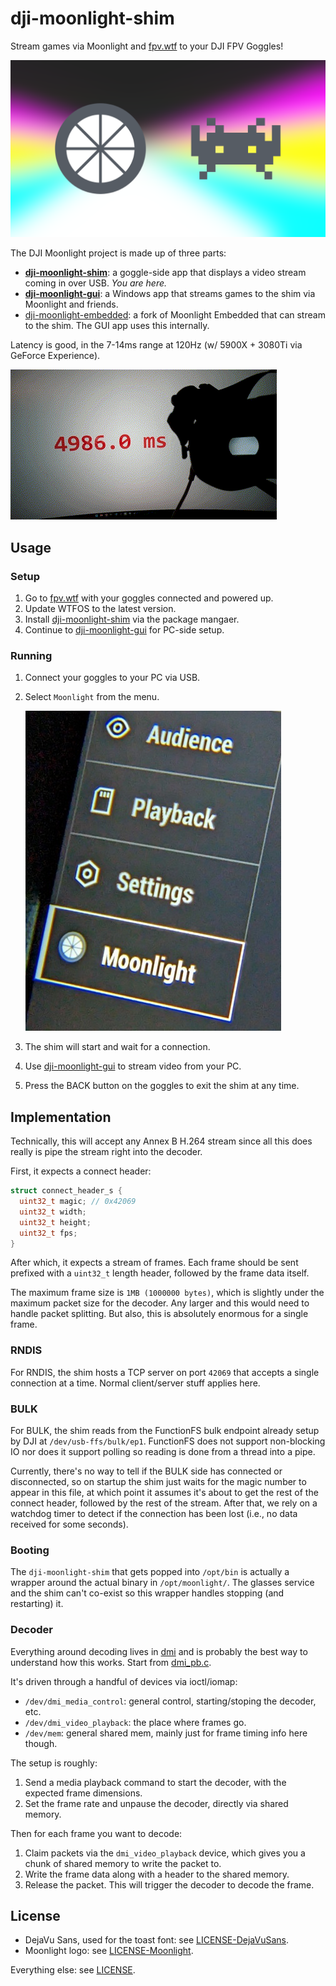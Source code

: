 # dji-moonlight-shim

Stream games via Moonlight and [fpv.wtf](https://github.com/fpv-wtf) to your DJI
FPV Goggles!

![splash](media/logo.png)

The DJI Moonlight project is made up of three parts:

- **[dji-moonlight-shim](https://github.com/fpv-wtf/dji-moonlight-shim)**: a
  goggle-side app that displays a video stream coming in over USB. _You are
  here._
- **[dji-moonlight-gui](https://github.com/fpv-wtf/dji-moonlight-gui)**: a
  Windows app that streams games to the shim via Moonlight and friends.
- [dji-moonlight-embedded](https://github.com/fpv-wtf/dji-moonlight-embedded): a
  fork of Moonlight Embedded that can stream to the shim. The GUI app uses this
  internally.

Latency is good, in the 7-14ms range at 120Hz (w/ 5900X + 3080Ti via GeForce
Experience).

![latency](media/latency.gif)

## Usage

### Setup

1. Go to [fpv.wtf](https://fpv.wtf/) with your goggles connected and powered up.
2. Update WTFOS to the latest version.
3. Install
   [dji-moonlight-shim](https://fpv.wtf/package/fpv-wtf/dji-moonlight-shim) via
   the package mangaer.
4. Continue to [dji-moonlight-gui](https://github.com/fpv-wtf/dji-moonlight-gui)
   for PC-side setup.

### Running

1. Connect your goggles to your PC via USB.
2. Select `Moonlight` from the menu.

   ![menu](media/menu.jpg)

3. The shim will start and wait for a connection.
4. Use [dji-moonlight-gui](https://github.com/fpv-wtf/dji-moonlight-gui) to
   stream video from your PC.
5. Press the BACK button on the goggles to exit the shim at any time.

## Implementation

Technically, this will accept any Annex B H.264 stream since all this does
really is pipe the stream right into the decoder.

First, it expects a connect header:

```c
struct connect_header_s {
  uint32_t magic; // 0x42069
  uint32_t width;
  uint32_t height;
  uint32_t fps;
}
```

After which, it expects a stream of frames. Each frame should be sent prefixed
with a `uint32_t` length header, followed by the frame data itself.

The maximum frame size is `1MB (1000000 bytes)`, which is slightly under the
maximum packet size for the decoder. Any larger and this would need to handle
packet splitting. But also, this is absolutely enormous for a single frame.

### RNDIS

For RNDIS, the shim hosts a TCP server on port `42069` that accepts a single
connection at a time. Normal client/server stuff applies here.

### BULK

For BULK, the shim reads from the FunctionFS bulk endpoint already setup by DJI
at `/dev/usb-ffs/bulk/ep1`. FunctionFS does not support non-blocking IO nor does
it support polling so reading is done from a thread into a pipe.

Currently, there's no way to tell if the BULK side has connected or
disconnected, so on startup the shim just waits for the magic number to appear
in this file, at which point it assumes it's about to get the rest of the
connect header, followed by the rest of the stream. After that, we rely on a
watchdog timer to detect if the connection has been lost (i.e., no data received
for some seconds).

### Booting

The `dji-moonlight-shim` that gets popped into `/opt/bin` is actually a wrapper
around the actual binary in `/opt/moonlight/`. The glasses service and the shim
can't co-exist so this wrapper handles stopping (and restarting) it.

### Decoder

Everything around decoding lives in [dmi](./src/dmi) and is probably the best
way to understand how this works. Start from [dmi_pb.c](./src/dmi/dmi_pb.c).

It's driven through a handful of devices via ioctl/iomap:

- `/dev/dmi_media_control`: general control, starting/stoping the decoder, etc.
- `/dev/dmi_video_playback`: the place where frames go.
- `/dev/mem`: general shared mem, mainly just for frame timing info here though.

The setup is roughly:

1. Send a media playback command to start the decoder, with the expected frame
   dimensions.
2. Set the frame rate and unpause the decoder, directly via shared memory.

Then for each frame you want to decode:

1. Claim packets via the `dmi_video_playback` device, which gives you a chunk of
   shared memory to write the packet to.
2. Write the frame data along with a header to the shared memory.
3. Release the packet. This will trigger the decoder to decode the frame.

## License

- DejaVu Sans, used for the toast font: see
  [LICENSE-DejaVuSans](assets/LICENSE-DejaVuSans).
- Moonlight logo: see [LICENSE-Moonlight](assets/LICENSE-Moonlight).

Everything else: see [LICENSE](LICENSE).
